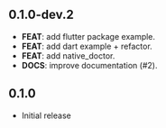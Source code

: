 ## 0.1.0-dev.2

 - **FEAT**: add flutter package example.
 - **FEAT**: add dart example + refactor.
 - **FEAT**: add native_doctor.
 - **DOCS**: improve documentation (#2).

## 0.1.0

* Initial release
